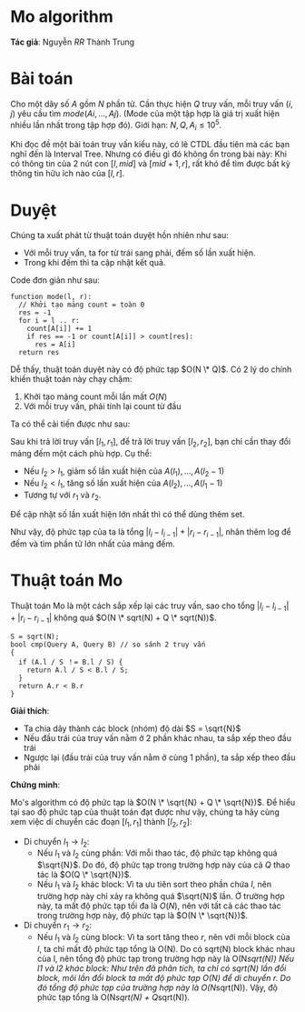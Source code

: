 # Mo algorithm

**Tác giả**: Nguyễn *RR* Thành Trung

# Bài toán

Cho một dãy số $A$ gồm $N$ phần tử. Cần thực hiện $Q$ truy vấn, mỗi truy vấn $(i, j)$ yêu cầu tìm $mode(Ai, ..., Aj)$. (Mode của một tập hợp là giá trị xuất hiện nhiều lần nhất trong tập hợp đó). Giới hạn: $N, Q, A_i \le 10^5$.

Khi đọc đề một bài toán truy vấn kiểu này, có lẽ CTDL đầu tiên mà các bạn nghĩ đến là Interval Tree. Nhưng có điều gì đó không ổn trong bài này: Khi có thông tin của 2 nút con $[l, mid]$ và $[mid+1, r]$, rất khó để tìm được bất kỳ thông tin hữu ích nào của $[l, r]$.

# Duyệt

Chúng ta xuất phát từ thuật toán duyệt hồn nhiên như sau:

- Với mỗi truy vấn, ta for từ trái sang phải, đếm số lần xuất hiện.
- Trong khi đếm thì ta cập nhật kết quả.

Code đơn giản như sau:

```
function mode(l, r):
  // Khởi tạo mảng count = toàn 0
  res = -1
  for i = l .. r:
    count[A[i]] += 1
    if res == -1 or count[A[i]] > count[res]:
      res = A[i]
  return res
```

Dễ thấy, thuật toán duyệt này có độ phức tạp $O(N \* Q)$. Có 2 lý do chính khiến thuật toán này chạy chậm:

1. Khởi tạo mảng count mỗi lần mất $O(N)$
2. Với mỗi truy vấn, phải tính lại count từ đầu

Ta có thể cải tiến được như sau:

Sau khi trả lời truy vấn $[l_1, r_1]$, để trả lời truy vấn $[l_2, r_2]$, bạn chỉ cần thay đổi mảng đếm một cách phù hợp. Cụ thể:

- Nếu $l_2 > l_1$, giảm số lần xuất hiện của $A(l_1), ..., A(l_2-1)$
- Nếu $l_2 < l_1$, tăng số lần xuất hiện của $A(l_2), ..., A(l_1-1)$
- Tương tự với $r_1$ và $r_2$.

Để cập nhật số lần xuất hiện lớn nhất thì có thể dùng thêm set.

Như vậy, độ phức tạp của ta là tổng $|l_i - l_{i-1}| + |r_i - r_{i-1}|$, nhân thêm log để đếm và tìm phần tử lớn nhất của mảng đếm.

# Thuật toán Mo

Thuật toán Mo là một cách sắp xếp lại các truy vấn, sao cho tổng $|l_i - l_{i-1}| + |r_i - r_{i-1}|$ không quá $O(N \* sqrt(N) + Q \* sqrt(N))$.

```
S = sqrt(N);
bool cmp(Query A, Query B) // so sánh 2 truy vấn
{
  if (A.l / S ！= B.l / S) {
    return A.l / S < B.l / S;
  }
  return A.r < B.r
}

```

**Giải thích**:

- Ta chia dãy thành các block (nhóm) độ dài $S = \sqrt{N}$
- Nếu đầu trái của truy vấn nằm ở 2 phần khác nhau, ta sắp xếp theo đầu trái
- Ngược lại (đầu trái của truy vấn nằm ở cùng 1 phần), ta sắp xếp theo đầu phải

**Chứng minh**:

Mo's algorithm có độ phức tạp là $O(N \* \sqrt{N} + Q \* \sqrt{N})$. Để hiểu tại sao độ phức tạp của thuật toán đạt được như vậy, chúng ta hãy cùng xem việc di chuyển các đoạn $[l_1,r_1]$ thành $[l_2,r_2]$:

- Di chuyển $l_1 \rightarrow l_2$:
    - Nếu $l_1$ và $l_2$ cùng phần: Với mỗi thao tác, độ phức tạp không quá $\sqrt{N}$. Do đó, độ phức tạp trong trường hợp này của cả $Q$ thao tác là $O(Q \* \sqrt{N})$.
    - Nếu $l_1$ và $l_2$ khác block: Vì ta ưu tiên sort theo phần chứa $l$, nên trường hợp này chỉ xảy ra không quá $\sqrt{N}$ lần. Ở trường hợp này, ta mất độ phức tạp tối đa là $O(N)$, nên với tất cả các thao tác trong trường hợp này, độ phức tạp là $O(N \* \sqrt{N})$.
- Di chuyển $r_1 \rightarrow r_2$:
    - Nếu $l_1$ và $l_2$ cùng block: Vì ta sort tăng theo $r$, nên với mỗi block của $l$, ta chỉ mất độ phức tạp tổng là O(N). Do có sqrt(N) block khác nhau của l, nên tổng độ phức tạp trong trường hợp này là O(N*sqrt(N))
Nếu l1 và l2 khác block: Như trên đã phân tích, ta chỉ có sqrt(N) lần đổi block, môi lần đổi block ta mất độ phức tạp O(N) để di chuyển r. Do đó tổng độ phức tạp của trường hợp này là O(N*sqrt(N)).
Vậy, độ phức tạp tổng là O(N*sqrt(N) + Q*sqrt(N)).

